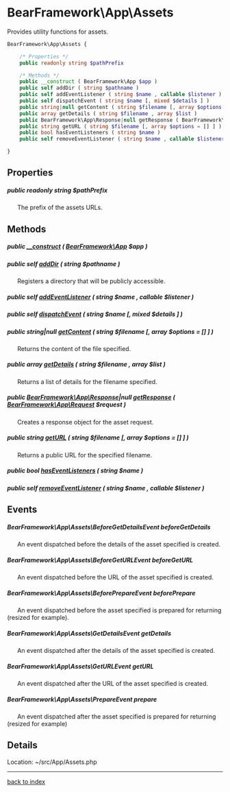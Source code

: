 # BearFramework\App\Assets

Provides utility functions for assets.

```php
BearFramework\App\Assets {

	/* Properties */
	public readonly string $pathPrefix

	/* Methods */
	public __construct ( BearFramework\App $app )
	public self addDir ( string $pathname )
	public self addEventListener ( string $name , callable $listener )
	public self dispatchEvent ( string $name [, mixed $details ] )
	public string|null getContent ( string $filename [, array $options = [] ] )
	public array getDetails ( string $filename , array $list )
	public BearFramework\App\Response|null getResponse ( BearFramework\App\Request $request )
	public string getURL ( string $filename [, array $options = [] ] )
	public bool hasEventListeners ( string $name )
	public self removeEventListener ( string $name , callable $listener )

}
```

## Properties

##### public readonly string $pathPrefix

&nbsp;&nbsp;&nbsp;&nbsp;&nbsp;&nbsp;The prefix of the assets URLs.

## Methods

##### public [__construct](bearframework.app.assets.__construct.method.md) ( [BearFramework\App](bearframework.app.class.md) $app )

##### public self [addDir](bearframework.app.assets.adddir.method.md) ( string $pathname )

&nbsp;&nbsp;&nbsp;&nbsp;&nbsp;&nbsp;Registers a directory that will be publicly accessible.

##### public self [addEventListener](bearframework.app.assets.addeventlistener.method.md) ( string $name , callable $listener )

##### public self [dispatchEvent](bearframework.app.assets.dispatchevent.method.md) ( string $name [, mixed $details ] )

##### public string|null [getContent](bearframework.app.assets.getcontent.method.md) ( string $filename [, array $options = [] ] )

&nbsp;&nbsp;&nbsp;&nbsp;&nbsp;&nbsp;Returns the content of the file specified.

##### public array [getDetails](bearframework.app.assets.getdetails.method.md) ( string $filename , array $list )

&nbsp;&nbsp;&nbsp;&nbsp;&nbsp;&nbsp;Returns a list of details for the filename specified.

##### public [BearFramework\App\Response](bearframework.app.response.class.md)|null [getResponse](bearframework.app.assets.getresponse.method.md) ( [BearFramework\App\Request](bearframework.app.request.class.md) $request )

&nbsp;&nbsp;&nbsp;&nbsp;&nbsp;&nbsp;Creates a response object for the asset request.

##### public string [getURL](bearframework.app.assets.geturl.method.md) ( string $filename [, array $options = [] ] )

&nbsp;&nbsp;&nbsp;&nbsp;&nbsp;&nbsp;Returns a public URL for the specified filename.

##### public bool [hasEventListeners](bearframework.app.assets.haseventlisteners.method.md) ( string $name )

##### public self [removeEventListener](bearframework.app.assets.removeeventlistener.method.md) ( string $name , callable $listener )

## Events

##### BearFramework\App\Assets\BeforeGetDetailsEvent beforeGetDetails

&nbsp;&nbsp;&nbsp;&nbsp;&nbsp;&nbsp;An event dispatched before the details of the asset specified is created.

##### BearFramework\App\Assets\BeforeGetURLEvent beforeGetURL

&nbsp;&nbsp;&nbsp;&nbsp;&nbsp;&nbsp;An event dispatched before the URL of the asset specified is created.

##### BearFramework\App\Assets\BeforePrepareEvent beforePrepare

&nbsp;&nbsp;&nbsp;&nbsp;&nbsp;&nbsp;An event dispatched before the asset specified is prepared for returning (resized for example).

##### BearFramework\App\Assets\GetDetailsEvent getDetails

&nbsp;&nbsp;&nbsp;&nbsp;&nbsp;&nbsp;An event dispatched after the details of the asset specified is created.

##### BearFramework\App\Assets\GetURLEvent getURL

&nbsp;&nbsp;&nbsp;&nbsp;&nbsp;&nbsp;An event dispatched after the URL of the asset specified is created.

##### BearFramework\App\Assets\PrepareEvent prepare

&nbsp;&nbsp;&nbsp;&nbsp;&nbsp;&nbsp;An event dispatched after the asset specified is prepared for returning (resized for example)

## Details

Location: ~/src/App/Assets.php

---

[back to index](index.md)

